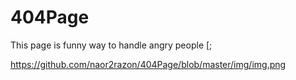 # 404Page
This page is funny way to handle angry people [;

https://github.com/naor2razon/404Page/blob/master/img/img.png
